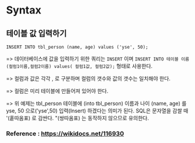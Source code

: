 # Syntax

## 테이블 값 입력하기

```
INSERT INTO tbl_person (name, age) values ('yse', 50);
```

=> 데이터베이스에 값을 입력하기 위한 쿼리는 `INSERT` 이며 `INSERT INTO 테이블 이름 (컬럼1이름,컬럼2이름) values( 컬럼1값, 컬럼2값);` 형태로 사용한다.

=> 컬럼과 값은 각각 , 로 구분하며 컬럼의 갯수와 값의 갯수는 일치해야 한다.

=> 컬럼은 미리 테이블에 만들어져 있어야 한다.

=> 위 예제는 tbl_person 테이블에 (into tbl_person) 이름과 나이 (name, age) 를 yse, 50 으로('yse',50) 입력(Insert) 하겠다는 의미가 된다. SQL은 문자열을 감쌀 때 '(홑따옴표) 로 감싼다. "(쌍따옴표) 는 동작하지 않으므로 유의한다.



### Reference : https://wikidocs.net/116930